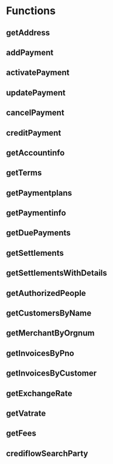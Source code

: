 # Functions


## getAddress

## addPayment

## activatePayment

## updatePayment

## cancelPayment

## creditPayment

## getAccountinfo

## getTerms

## getPaymentplans

## getPaymentinfo

## getDuePayments

## getSettlements

## getSettlementsWithDetails

## getAuthorizedPeople

## getCustomersByName

## getMerchantByOrgnum

## getInvoicesByPno

## getInvoicesByCustomer

## getExchangeRate

## getVatrate

## getFees

## crediflowSearchParty
